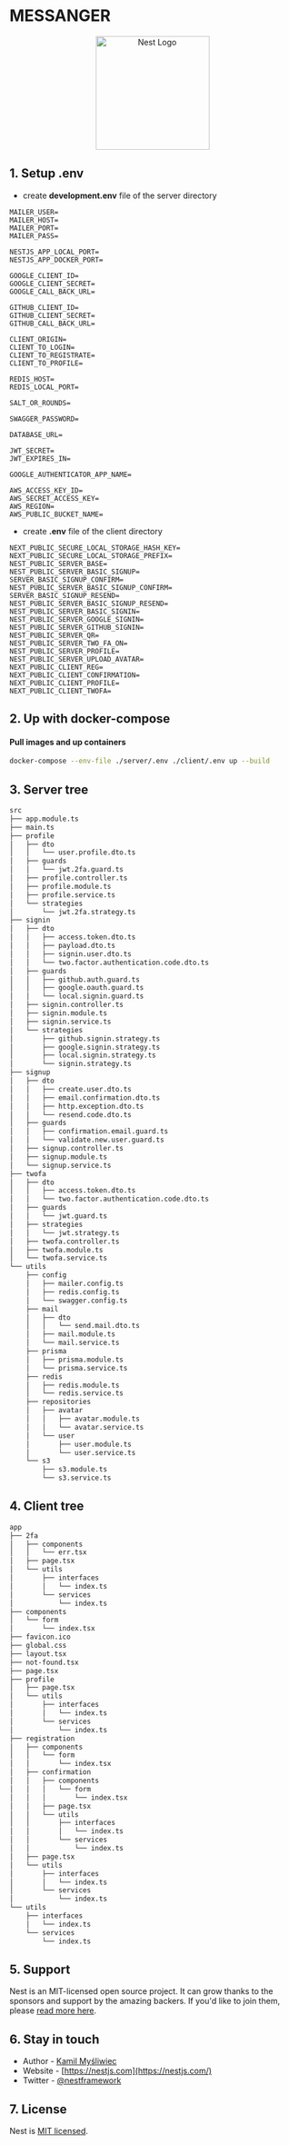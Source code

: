 # MESSANGER

<p align="center">
  <a href="http://nestjs.com/" target="blank"><img src="https://nestjs.com/img/logo-small.svg" width="200" alt="Nest Logo" /></a>
</p>

## 1. Setup .env

- create **development.env** file of the server directory

```.env
MAILER_USER=
MAILER_HOST=
MAILER_PORT=
MAILER_PASS=

NESTJS_APP_LOCAL_PORT=
NESTJS_APP_DOCKER_PORT=

GOOGLE_CLIENT_ID=
GOOGLE_CLIENT_SECRET=
GOOGLE_CALL_BACK_URL=

GITHUB_CLIENT_ID=
GITHUB_CLIENT_SECRET=
GITHUB_CALL_BACK_URL=

CLIENT_ORIGIN=
CLIENT_TO_LOGIN=
CLIENT_TO_REGISTRATE=
CLIENT_TO_PROFILE=

REDIS_HOST=
REDIS_LOCAL_PORT=

SALT_OR_ROUNDS=

SWAGGER_PASSWORD=

DATABASE_URL=

JWT_SECRET=
JWT_EXPIRES_IN=

GOOGLE_AUTHENTICATOR_APP_NAME=

AWS_ACCESS_KEY_ID=
AWS_SECRET_ACCESS_KEY=
AWS_REGION=
AWS_PUBLIC_BUCKET_NAME=
```

- create **.env** file of the client directory

```.env
NEXT_PUBLIC_SECURE_LOCAL_STORAGE_HASH_KEY=
NEXT_PUBLIC_SECURE_LOCAL_STORAGE_PREFIX=
NEST_PUBLIC_SERVER_BASE=
NEST_PUBLIC_SERVER_BASIC_SIGNUP=
SERVER_BASIC_SIGNUP_CONFIRM=
NEST_PUBLIC_SERVER_BASIC_SIGNUP_CONFIRM=
SERVER_BASIC_SIGNUP_RESEND=
NEST_PUBLIC_SERVER_BASIC_SIGNUP_RESEND=
NEST_PUBLIC_SERVER_BASIC_SIGNIN=
NEST_PUBLIC_SERVER_GOOGLE_SIGNIN=
NEST_PUBLIC_SERVER_GITHUB_SIGNIN=
NEST_PUBLIC_SERVER_QR=
NEST_PUBLIC_SERVER_TWO_FA_ON=
NEST_PUBLIC_SERVER_PROFILE=
NEST_PUBLIC_SERVER_UPLOAD_AVATAR=
NEXT_PUBLIC_CLIENT_REG=
NEXT_PUBLIC_CLIENT_CONFIRMATION=
NEXT_PUBLIC_CLIENT_PROFILE=
NEXT_PUBLIC_CLIENT_TWOFA=
```

## 2. Up with docker-compose

#### Pull images and up containers

```sh
docker-compose --env-file ./server/.env ./client/.env up --build
```

## 3. Server tree

```sh
src
├── app.module.ts
├── main.ts
├── profile
│   ├── dto
│   │   └── user.profile.dto.ts
│   ├── guards
│   │   └── jwt.2fa.guard.ts
│   ├── profile.controller.ts
│   ├── profile.module.ts
│   ├── profile.service.ts
│   └── strategies
│       └── jwt.2fa.strategy.ts
├── signin
│   ├── dto
│   │   ├── access.token.dto.ts
│   │   ├── payload.dto.ts
│   │   ├── signin.user.dto.ts
│   │   └── two.factor.authentication.code.dto.ts
│   ├── guards
│   │   ├── github.auth.guard.ts
│   │   ├── google.oauth.guard.ts
│   │   └── local.signin.guard.ts
│   ├── signin.controller.ts
│   ├── signin.module.ts
│   ├── signin.service.ts
│   └── strategies
│       ├── github.signin.strategy.ts
│       ├── google.signin.strategy.ts
│       ├── local.signin.strategy.ts
│       └── signin.strategy.ts
├── signup
│   ├── dto
│   │   ├── create.user.dto.ts
│   │   ├── email.confirmation.dto.ts
│   │   ├── http.exception.dto.ts
│   │   └── resend.code.dto.ts
│   ├── guards
│   │   ├── confirmation.email.guard.ts
│   │   └── validate.new.user.guard.ts
│   ├── signup.controller.ts
│   ├── signup.module.ts
│   └── signup.service.ts
├── twofa
│   ├── dto
│   │   ├── access.token.dto.ts
│   │   └── two.factor.authentication.code.dto.ts
│   ├── guards
│   │   └── jwt.guard.ts
│   ├── strategies
│   │   └── jwt.strategy.ts
│   ├── twofa.controller.ts
│   ├── twofa.module.ts
│   └── twofa.service.ts
└── utils
    ├── config
    │   ├── mailer.config.ts
    │   ├── redis.config.ts
    │   └── swagger.config.ts
    ├── mail
    │   ├── dto
    │   │   └── send.mail.dto.ts
    │   ├── mail.module.ts
    │   └── mail.service.ts
    ├── prisma
    │   ├── prisma.module.ts
    │   └── prisma.service.ts
    ├── redis
    │   ├── redis.module.ts
    │   └── redis.service.ts
    ├── repositories
    │   ├── avatar
    │   │   ├── avatar.module.ts
    │   │   └── avatar.service.ts
    │   └── user
    │       ├── user.module.ts
    │       └── user.service.ts
    └── s3
        ├── s3.module.ts
        └── s3.service.ts
```

## 4. Client tree

```sh
app
├── 2fa
│   ├── components
│   │   └── err.tsx
│   ├── page.tsx
│   └── utils
│       ├── interfaces
│       │   └── index.ts
│       └── services
│           └── index.ts
├── components
│   └── form
│       └── index.tsx
├── favicon.ico
├── global.css
├── layout.tsx
├── not-found.tsx
├── page.tsx
├── profile
│   ├── page.tsx
│   └── utils
│       ├── interfaces
│       │   └── index.ts
│       └── services
│           └── index.ts
├── registration
│   ├── components
│   │   └── form
│   │       └── index.tsx
│   ├── confirmation
│   │   ├── components
│   │   │   └── form
│   │   │       └── index.tsx
│   │   ├── page.tsx
│   │   └── utils
│   │       ├── interfaces
│   │       │   └── index.ts
│   │       └── services
│   │           └── index.ts
│   ├── page.tsx
│   └── utils
│       ├── interfaces
│       │   └── index.ts
│       └── services
│           └── index.ts
└── utils
    ├── interfaces
    │   └── index.ts
    └── services
        └── index.ts
```

## 5. Support

Nest is an MIT-licensed open source project. It can grow thanks to the sponsors and support by the amazing backers. If you'd like to join them, please [read more here](https://docs.nestjs.com/support).

## 6. Stay in touch

- Author - [Kamil Myśliwiec](https://kamilmysliwiec.com)
- Website - [https://nestjs.com](https://nestjs.com/)
- Twitter - [@nestframework](https://twitter.com/nestframework)

## 7. License

Nest is [MIT licensed](LICENSE).
